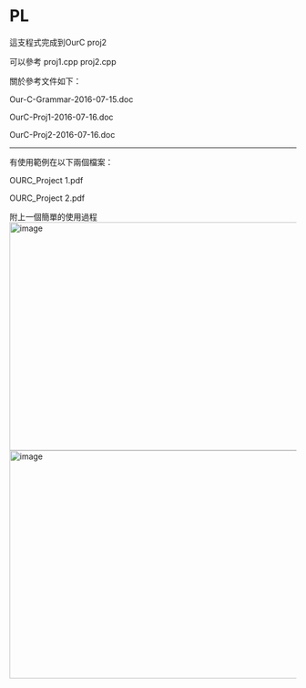 # PL

這支程式完成到OurC proj2 

可以參考 proj1.cpp proj2.cpp

關於參考文件如下：

Our-C-Grammar-2016-07-15.doc

OurC-Proj1-2016-07-16.doc

OurC-Proj2-2016-07-16.doc

--------------------------------

有使用範例在以下兩個檔案：

OURC_Project 1.pdf

OURC_Project 2.pdf


附上一個簡單的使用過程
<br/>
<img width="750" height="400" alt="image" src="https://github.com/user-attachments/assets/2530c732-7c2f-448d-b918-fdbdedd1ab8a" />
<img width="750" height="400" alt="image" src="https://github.com/user-attachments/assets/37c4af14-8533-42d8-9bfd-81b68d10ebc2" />



